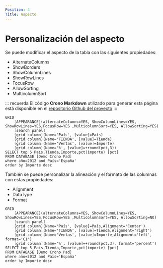 ```yaml
---
Position: 4
Title: Aspecto
---
```



# Personalización del aspecto

Se puede modificar el aspecto de la tabla con las siguientes propiedades:

 * AlternateColumns
 * ShowBorders
 * ShowColumnLines
 * ShowRowLines
 * FocusRow
 * AllowSorting
 * MulticolumnSort


::: recuerda
El código <strong>Crono Markdown</strong> utilizado para generar esta página está disponible en
el [repositorio Github del proyecto](https://github.com/bifacil/pad.crono.net/blob/master/markdown/tables/apperance.md)
:::


``` grid
GRID
    [APPEARANCE](alternateColumns=YES, ShowColumnLines=YES, ShowRowLines=YES,FocusRow=YES ,MulticolumnSort=YES, AllowSorting=YES)
    [search panel]
    [grid column](Name='País', [value]=País)
    [grid column](Name='TIENDA', [value]=Tienda)
    [grid column](Name='Ventas', [value]=Importe)
    [grid column](Name='%', [value]=+round(pct,3))
SELECT top 5 País,Tienda,Importe,pct(importe) [pct]
FROM DATABASE [Demo Crono Pad] 
where año=2012 and País='España'
order by Importe desc
```

También se puede personalizar la alineación y el formato de las columnas con estas propiedades:

- Alignment
- DataType
- Format


``` grid
GRID
    [APPEARANCE](alternateColumns=YES, ShowColumnLines=YES, ShowRowLines=YES,FocusRow=YES ,MulticolumnSort=YES, AllowSorting=NO)
    [search panel]
    [grid column](Name='País', [value]=País,Alignment='Center')
    [grid column](Name='TIENDA', [value]=Tienda,Alignment='right')
    [grid column](Name='Ventas', [value]=Importe,Alignment='left', format='C1')
    [grid column](Name='%', [value]=+round(pct,3), format='percent')
SELECT top 5 País,Tienda,Importe,pct(importe) [pct]
FROM DATABASE [Demo Crono Pad] 
where año=2012 and País='España'
order by Importe desc
```
